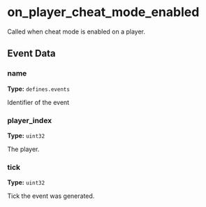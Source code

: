 # on_player_cheat_mode_enabled

Called when cheat mode is enabled on a player.

## Event Data

### name

**Type:** `defines.events`

Identifier of the event

### player_index

**Type:** `uint32`

The player.

### tick

**Type:** `uint32`

Tick the event was generated.

